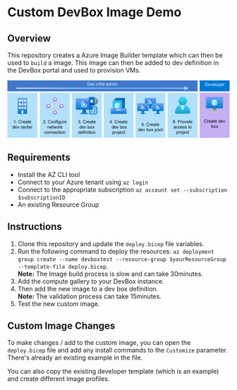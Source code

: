 # Custom DevBox Image Demo

## Overview

This repository creates a Azure Image Builder template which can then be used to `build` a image. This image can then be added to dev definition in the DevBox portal and used to provision VMs.

![image](.img/devbox-flow.png)
## Requirements

- Install the AZ CLI tool
- Connect to your Azure tenant using `az login`
- Connect to the appropriate subscription `az account set --subscription $subscriptionID`
- An existing Resource Group

## Instructions

1. Clone this repository and update the `deploy.bicep` file variables.
1. Run the following command to deploy the resources: `az deployment group create --name devboxtest --resource-group $yourResourceGroup --template-file deploy.bicep`. <br> **Note:** The Image build process is slow and can take 30minutes.
1. Add the compute gallery to your DevBox instance.
1. Then add the new image to a dev box definition. <br> **Note:** The validation process can take 15minutes.
1. Test the new custom image.

## Custom Image Changes

To make changes / add to the custom image, you can open the `deploy.bicep` file and add any install commands to the `Customize` parameter. There's already an existing example in the file.

You can also copy the existing developer template (which is an example) and create different image profiles.
